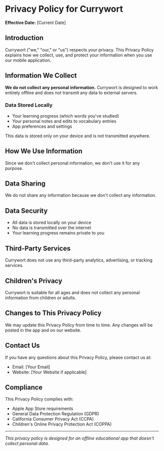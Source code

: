 # Privacy Policy for Currywort

**Effective Date:** [Current Date]

## Introduction
Currywort ("we," "our," or "us") respects your privacy. This Privacy Policy explains how we collect, use, and protect your information when you use our mobile application.

## Information We Collect
**We do not collect any personal information.** Currywort is designed to work entirely offline and does not transmit any data to external servers.

### Data Stored Locally
- Your learning progress (which words you've studied)
- Your personal notes and edits to vocabulary entries
- App preferences and settings

This data is stored only on your device and is not transmitted anywhere.

## How We Use Information
Since we don't collect personal information, we don't use it for any purpose.

## Data Sharing
We do not share any information because we don't collect any information.

## Data Security
- All data is stored locally on your device
- No data is transmitted over the internet
- Your learning progress remains private to you

## Third-Party Services
Currywort does not use any third-party analytics, advertising, or tracking services.

## Children's Privacy
Currywort is suitable for all ages and does not collect any personal information from children or adults.

## Changes to This Privacy Policy
We may update this Privacy Policy from time to time. Any changes will be posted in the app and on our website.

## Contact Us
If you have any questions about this Privacy Policy, please contact us at:
- Email: [Your Email]
- Website: [Your Website if applicable]

## Compliance
This Privacy Policy complies with:
- Apple App Store requirements
- General Data Protection Regulation (GDPR)
- California Consumer Privacy Act (CCPA)
- Children's Online Privacy Protection Act (COPPA)

---

*This privacy policy is designed for an offline educational app that doesn't collect personal data.*
